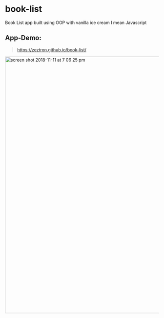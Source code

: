 # book-list
Book List app built using OOP with vanilla ice cream I mean Javascript

## App-Demo:
> https://zeztron.github.io/book-list/

<img width="839" alt="screen shot 2018-11-11 at 7 06 25 pm" src="https://user-images.githubusercontent.com/41349472/48320230-122cd680-e5e5-11e8-9da0-3f853a81fe38.png">
